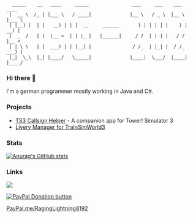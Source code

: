 ``` 
  _____    __   ____     _____                ___     ___    ___    ____  
 |  __ \  /_ | |___ \   / ____|              |__ \   / _ \  |__ \  |___ \ 
 | |__) |  | |   __) | | |  __     ______       ) | | | | |    ) |   __) |
 |  _  /   | |  |__ <  | | |_ |   |______|     / /  | | | |   / /   |__ < 
 | | \ \   | |  ___) | | |__| |               / /_  | |_| |  / /_   ___) |
 |_|  \_\  |_| |____/   \_____|              |____|  \___/  |____| |____/ 
```
<!--https://www.topster.de/text-to-ascii/big.html-->

### Hi there 👋

I'm a german programmer mostly working in Java and C#.

### Projects

- [TS3 Callsign Helper](https://github.com/RagingLightning/TS3CallsignHelper) - A companion app for Tower! Simulator 3
- [Livery Manager for TrainSimWorld3](https://github.com/RagingLightning/TSW3-LM)

### Stats

[![Anurag's GitHub stats](https://github-readme-stats.vercel.app/api?username=RagingLightning&show_icons=true&theme=github_dark)](https://github.com/anuraghazra/github-readme-stats)

### Links
![](https://dcbadge.vercel.app/api/shield/263726583855054849)

[![PayPal Donation button](https://pics.paypal.com/00/s/MTEyMjFhNDEtYWNhNy00ZTMxLWIxMjItZWEzZmU2OGYxMWY3/file.PNG)](https://www.paypal.com/donate/?hosted_button_id=DM5BH83828KCL)

[PayPal.me/RagingLightning8192](PayPal.me/RagingLightning8192)
